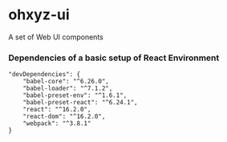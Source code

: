 # ohxyz-ui
A set of Web UI components 

### Dependencies of a basic setup of React Environment

```
"devDependencies": {
    "babel-core": "^6.26.0",
    "babel-loader": "^7.1.2",
    "babel-preset-env": "^1.6.1",
    "babel-preset-react": "^6.24.1",
    "react": "^16.2.0",
    "react-dom": "^16.2.0",
    "webpack": "^3.8.1"
}
```
